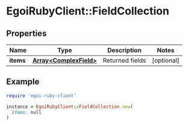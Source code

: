 # EgoiRubyClient::FieldCollection

## Properties

| Name | Type | Description | Notes |
| ---- | ---- | ----------- | ----- |
| **items** | [**Array&lt;ComplexField&gt;**](ComplexField.md) | Returned fields | [optional] |

## Example

```ruby
require 'egoi-ruby-client'

instance = EgoiRubyClient::FieldCollection.new(
  items: null
)
```

